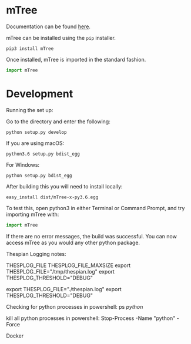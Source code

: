 # mTree

Documentation can be found [here](http://mtree.readthedocs.io/en/latest/).

mTree can be installed using the `pip` installer.

```
pip3 install mTree
```

Once installed, mTree is imported in the standard fashion.

```python
import mTree
```

# Development

Running the set up:

Go to the directory and enter the following:

```commandline
python setup.py develop
```

If you are using macOS:
```commandline
python3.6 setup.py bdist_egg
```

For Windows:
```commandline
python setup.py bdist_egg
```

After building this you will need to install locally:

```commandline
easy_install dist/mTree-x-py3.6.egg
```


To test this, open python3 in either Terminal or Command Prompt, and try importing mTree with:

```python
import mTree
```

If there are no error messages, the build was successful.
You can now access mTree as you would any other python package.


Thespian Logging notes:

THESPLOG_FILE
THESPLOG_FILE_MAXSIZE
export THESPLOG_FILE="/tmp/thespian.log"
export THESPLOG_THRESHOLD="DEBUG"

export THESPLOG_FILE="./thespian.log"
export THESPLOG_THRESHOLD="DEBUG"

Checking for python processes in powershell:
 ps *python* 

kill all python processes in powershell:
Stop-Process -Name "python" -Force

Docker 